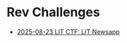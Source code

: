 # Rev Challenges

* [2025-08-23 LIT CTF: LIT Newsapp](All-CTF-Challenges/2025-08-23-LITCTF/rev-LIT-Newsapp.md)